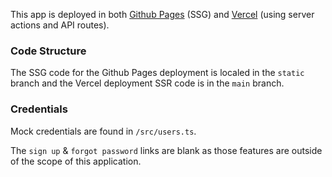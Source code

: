 This app is deployed in both [Github Pages](https://m-shum.github.io/login-example-nextjs/) (SSG) and [Vercel](https://login-example-nextjs.vercel.app/) (using server actions and API routes).

### Code Structure

The SSG code for the Github Pages deployment is localed in the `static` branch and the Vercel deployment SSR code is in the `main` branch.

### Credentials

Mock credentials are found in `/src/users.ts`.

The `sign up` & `forgot password` links are blank as those features are outside of the scope of this application.
